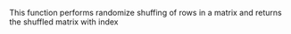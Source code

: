 This function performs randomize shuffing of rows in a matrix and returns the shuffled matrix with index
